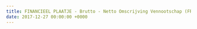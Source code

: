 ```yaml
---
title: FINANCIEEL PLAATJE - Brutto - Netto Omscrijving Vennootschap (FR)
date: 2017-12-27 00:00:00 +0000
---
```

